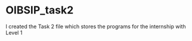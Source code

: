# OIBSIP_task2
I created the Task 2 file which stores the programs for the internship with Level 1 
